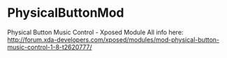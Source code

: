 # PhysicalButtonMod
Physical Button Music Control - Xposed Module
All info here: http://forum.xda-developers.com/xposed/modules/mod-physical-button-music-control-1-8-t2620777/
